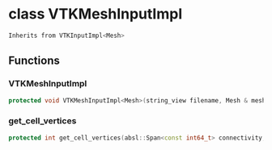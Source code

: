 # class VTKMeshInputImpl

```cpp
Inherits from VTKInputImpl<Mesh>
```

## Functions

### VTKMeshInputImpl

```cpp
protected void VTKMeshInputImpl<Mesh>(string_view filename, Mesh & mesh, const char * type)
```

### get_cell_vertices

```cpp
protected int get_cell_vertices(absl::Span<const int64_t> connectivity, absl::Span<const int64_t> offsets)
```
